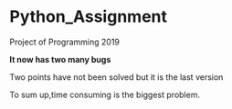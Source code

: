 # Python_Assignment
Project of Programming 2019

**It now has two many bugs**

Two points have not been solved
but it is the last version

To sum up,time consuming is the biggest problem.
